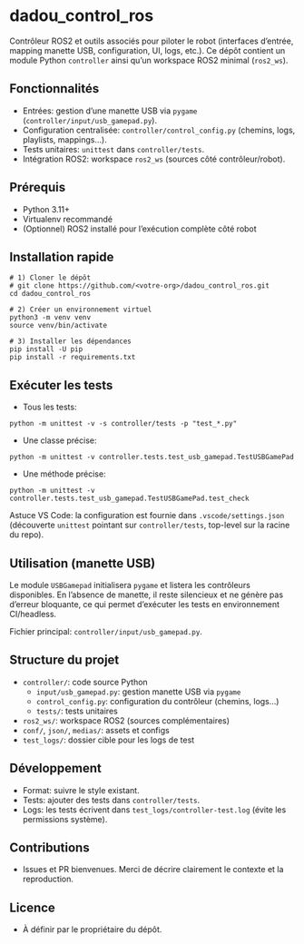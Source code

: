 dadou_control_ros
=================

Contrôleur ROS2 et outils associés pour piloter le robot (interfaces d’entrée, mapping manette USB, configuration, UI, logs, etc.). Ce dépôt contient un module Python `controller` ainsi qu’un workspace ROS2 minimal (`ros2_ws`).

Fonctionnalités
---------------
- Entrées: gestion d’une manette USB via `pygame` (`controller/input/usb_gamepad.py`).
- Configuration centralisée: `controller/control_config.py` (chemins, logs, playlists, mappings…).
- Tests unitaires: `unittest` dans `controller/tests`.
- Intégration ROS2: workspace `ros2_ws` (sources côté contrôleur/robot).

Prérequis
---------
- Python 3.11+
- Virtualenv recommandé
- (Optionnel) ROS2 installé pour l’exécution complète côté robot

Installation rapide
-------------------
```
# 1) Cloner le dépôt
# git clone https://github.com/<votre-org>/dadou_control_ros.git
cd dadou_control_ros

# 2) Créer un environnement virtuel
python3 -m venv venv
source venv/bin/activate

# 3) Installer les dépendances
pip install -U pip
pip install -r requirements.txt
```

Exécuter les tests
------------------
- Tous les tests:
```
python -m unittest -v -s controller/tests -p "test_*.py"
```
- Une classe précise:
```
python -m unittest -v controller.tests.test_usb_gamepad.TestUSBGamePad
```
- Une méthode précise:
```
python -m unittest -v controller.tests.test_usb_gamepad.TestUSBGamePad.test_check
```

Astuce VS Code: la configuration est fournie dans `.vscode/settings.json` (découverte `unittest` pointant sur `controller/tests`, top-level sur la racine du repo).

Utilisation (manette USB)
-------------------------
Le module `USBGamepad` initialisera `pygame` et listera les contrôleurs disponibles. En l’absence de manette, il reste silencieux et ne génère pas d’erreur bloquante, ce qui permet d’exécuter les tests en environnement CI/headless.

Fichier principal: `controller/input/usb_gamepad.py`.

Structure du projet
-------------------
- `controller/`: code source Python
  - `input/usb_gamepad.py`: gestion manette USB via `pygame`
  - `control_config.py`: configuration du contrôleur (chemins, logs…)
  - `tests/`: tests unitaires
- `ros2_ws/`: workspace ROS2 (sources complémentaires)
- `conf/`, `json/`, `medias/`: assets et configs
- `test_logs/`: dossier cible pour les logs de test

Développement
-------------
- Format: suivre le style existant.
- Tests: ajouter des tests dans `controller/tests`.
- Logs: les tests écrivent dans `test_logs/controller-test.log` (évite les permissions système).

Contributions
-------------
- Issues et PR bienvenues. Merci de décrire clairement le contexte et la reproduction.

Licence
-------
- À définir par le propriétaire du dépôt.
